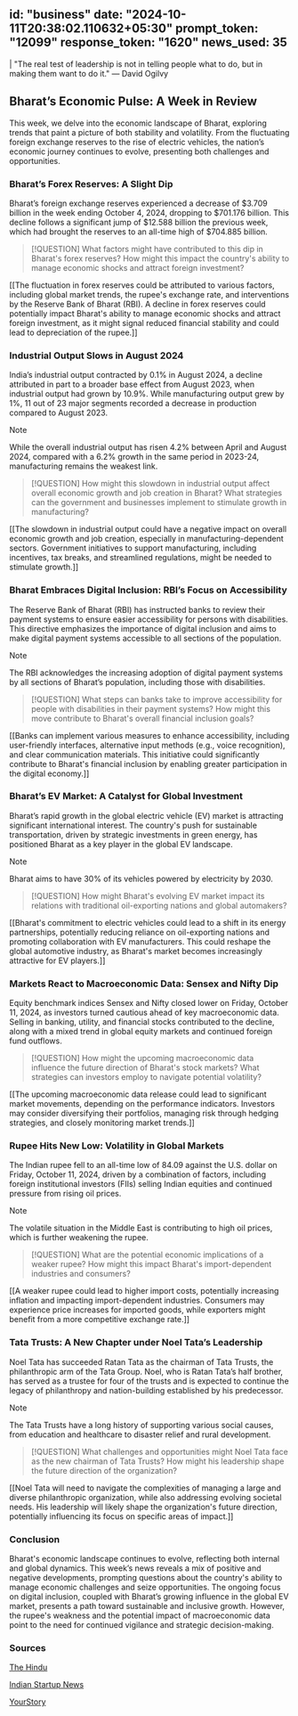 
id: "business"
date: "2024-10-11T20:38:02.110632+05:30"
prompt_token: "12099"
response_token: "1620"
news_used: 35
------
| "The real test of leadership is not in telling people what to do, but in making them want to do it." — David Ogilvy

## Bharat’s Economic Pulse: A Week in Review

This week, we delve into the economic landscape of Bharat, exploring trends that paint a picture of both stability and volatility. From the fluctuating foreign exchange reserves to the rise of electric vehicles, the nation’s economic journey continues to evolve, presenting both challenges and opportunities.

### Bharat’s Forex Reserves: A Slight Dip

Bharat’s foreign exchange reserves experienced a decrease of $3.709 billion in the week ending October 4, 2024, dropping to $701.176 billion. This decline follows a significant jump of $12.588 billion the previous week, which had brought the reserves to an all-time high of $704.885 billion.

> [!QUESTION]
> What factors might have contributed to this dip in Bharat's forex reserves? How might this impact the country's ability to manage economic shocks and attract foreign investment?

[[The fluctuation in forex reserves could be attributed to various factors, including global market trends, the rupee's exchange rate, and interventions by the Reserve Bank of Bharat (RBI). A decline in forex reserves could potentially impact Bharat's ability to manage economic shocks and attract foreign investment, as it might signal reduced financial stability and could lead to depreciation of the rupee.]]

### Industrial Output Slows in August 2024

India’s industrial output contracted by 0.1% in August 2024, a decline attributed in part to a broader base effect from August 2023, when industrial output had grown by 10.9%.  While manufacturing output grew by 1%, 11 out of 23 major segments recorded a decrease in production compared to August 2023.

> [!NOTE]
> While the overall industrial output has risen 4.2% between April and August 2024, compared with a 6.2% growth in the same period in 2023-24, manufacturing remains the weakest link.

> [!QUESTION]
>  How might this slowdown in industrial output affect overall economic growth and job creation in Bharat? What strategies can the government and businesses implement to stimulate growth in manufacturing?

[[The slowdown in industrial output could have a negative impact on overall economic growth and job creation, especially in manufacturing-dependent sectors.  Government initiatives to support manufacturing, including incentives, tax breaks, and streamlined regulations, might be needed to stimulate growth.]]

### Bharat Embraces Digital Inclusion: RBI’s Focus on Accessibility

The Reserve Bank of Bharat (RBI) has instructed banks to review their payment systems to ensure easier accessibility for persons with disabilities. This directive emphasizes the importance of digital inclusion and aims to make digital payment systems accessible to all sections of the population.

> [!NOTE]
> The RBI acknowledges the increasing adoption of digital payment systems by all sections of Bharat’s population, including those with disabilities.

> [!QUESTION]
>  What steps can banks take to improve accessibility for people with disabilities in their payment systems? How might this move contribute to Bharat's overall financial inclusion goals?

[[Banks can implement various measures to enhance accessibility, including user-friendly interfaces, alternative input methods (e.g., voice recognition), and clear communication materials. This initiative could significantly contribute to Bharat's financial inclusion by enabling greater participation in the digital economy.]]

### Bharat’s EV Market: A Catalyst for Global Investment

Bharat’s rapid growth in the global electric vehicle (EV) market is attracting significant international interest. The country's push for sustainable transportation, driven by strategic investments in green energy, has positioned Bharat as a key player in the global EV landscape. 

> [!NOTE]
> Bharat aims to have 30% of its vehicles powered by electricity by 2030.

> [!QUESTION]
>  How might Bharat's evolving EV market impact its relations with traditional oil-exporting nations and global automakers?

[[Bharat's commitment to electric vehicles could lead to a shift in its energy partnerships, potentially reducing reliance on oil-exporting nations and promoting collaboration with EV manufacturers. This could reshape the global automotive industry, as Bharat's market becomes increasingly attractive for EV players.]]

### Markets React to Macroeconomic Data: Sensex and Nifty Dip

Equity benchmark indices Sensex and Nifty closed lower on Friday, October 11, 2024, as investors turned cautious ahead of key macroeconomic data.  Selling in banking, utility, and financial stocks contributed to the decline, along with a mixed trend in global equity markets and continued foreign fund outflows.

> [!QUESTION]
>  How might the upcoming macroeconomic data influence the future direction of Bharat's stock markets? What strategies can investors employ to navigate potential volatility?

[[The upcoming macroeconomic data release could lead to significant market movements, depending on the performance indicators.  Investors may consider diversifying their portfolios, managing risk through hedging strategies, and closely monitoring market trends.]]

###  Rupee Hits New Low: Volatility in Global Markets

The Indian rupee fell to an all-time low of 84.09 against the U.S. dollar on Friday, October 11, 2024, driven by a combination of factors, including foreign institutional investors (FIIs) selling Indian equities and continued pressure from rising oil prices. 

> [!NOTE]
> The volatile situation in the Middle East is contributing to high oil prices, which is further weakening the rupee.

> [!QUESTION]
>  What are the potential economic implications of a weaker rupee? How might this impact Bharat's import-dependent industries and consumers?

[[A weaker rupee could lead to higher import costs, potentially increasing inflation and impacting import-dependent industries.  Consumers may experience price increases for imported goods, while exporters might benefit from a more competitive exchange rate.]]

### Tata Trusts: A New Chapter under Noel Tata’s Leadership

Noel Tata has succeeded Ratan Tata as the chairman of Tata Trusts, the philanthropic arm of the Tata Group. Noel, who is Ratan Tata’s half brother, has served as a trustee for four of the trusts and is expected to continue the legacy of philanthropy and nation-building established by his predecessor.

> [!NOTE]
> The Tata Trusts have a long history of supporting various social causes, from education and healthcare to disaster relief and rural development.

> [!QUESTION]
>  What challenges and opportunities might Noel Tata face as the new chairman of Tata Trusts? How might his leadership shape the future direction of the organization?

[[Noel Tata will need to navigate the complexities of managing a large and diverse philanthropic organization, while also addressing evolving societal needs.  His leadership will likely shape the organization's future direction, potentially influencing its focus on specific areas of impact.]]

### Conclusion

Bharat's economic landscape continues to evolve, reflecting both internal and global dynamics. This week’s news reveals a mix of positive and negative developments, prompting questions about the country's ability to manage economic challenges and seize opportunities. The ongoing focus on digital inclusion, coupled with Bharat’s growing influence in the global EV market, presents a path toward sustainable and inclusive growth. However, the rupee's weakness and the potential impact of macroeconomic data point to the need for continued vigilance and strategic decision-making.


### Sources

[The Hindu](https://www.thehindu.com/)

[Indian Startup News](https://indianstartupnews.com/)

[YourStory](https://yourstory.com/) 

